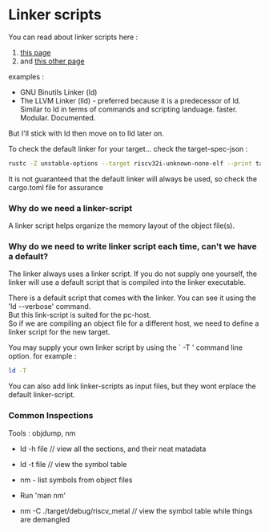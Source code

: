 # Linker scripts

You can read about linker scripts here :
1. [this page](https://users.informatik.haw-hamburg.de/~krabat/FH-Labor/gnupro/5_GNUPro_Utilities/c_Using_LD/ldLinker_scripts.html#PROVIDE_command)
2. and [this other page](https://sourceware.org/binutils/docs/ld/Scripts.html)


examples :
- GNU Binutils Linker (ld)
- The LLVM Linker (lld) - preferred because it is a predecessor of ld. Similar to ld in terms of commands and scripting landuage. faster. Modular. Documented.

But I'll stick with ld then move on to lld later on. 


To check the default linker for your target... check the target-spec-json :
```bash
rustc -Z unstable-options --target riscv32i-unknown-none-elf --print target-spec-json
```

It is not guaranteed that the default linker will always be used, so check the cargo.toml file for assurance


### Why do we need a linker-script
A linker script helps organize the memory layout of the object file(s).  

### Why do we need to write linker script each time, can't we have a default?  
The linker always uses a linker script. If you do not supply one yourself, the linker will use a default script that is compiled into the linker executable.  

There is a default script that comes with the linker. You can see it using the 'ld --verbose' command.  
But this link-script is suited for the pc-host.  
So if we are compiling an object file for a different host, we need to define a linker script for the new target.   


You may supply your own linker script by using the ` -T ' command line option. for example :  
```bash
ld -T
```

You can also add link linker-scripts as input files, but they wont erplace the default linker-script.   



### Common Inspections

Tools : objdump, nm

- ld -h file  // view all the sections, and their neat matadata
- ld -t file  // view the symbol table

- nm - list symbols from object files
- Run 'man nm'
-  nm -C ./target/debug/riscv_metal  // view the symbol table while things are demangled


